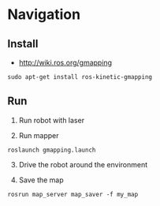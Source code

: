 # Navigation #


## Install ##

* http://wiki.ros.org/gmapping

```
sudo apt-get install ros-kinetic-gmapping
```


## Run ##

1. Run robot with laser 

2. Run mapper

```
roslaunch gmapping.launch
```

3. Drive the robot around the environment


4. Save the map

```
rosrun map_server map_saver -f my_map
```


